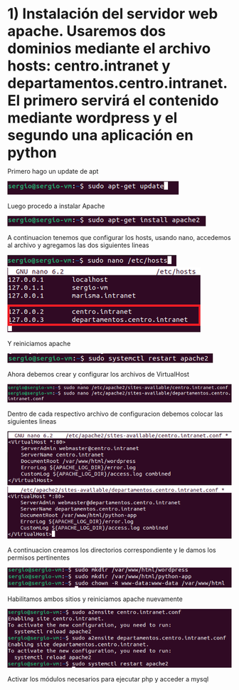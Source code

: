 <font size="6">**1) Instalación del servidor web apache. Usaremos dos dominios mediante el archivo hosts: centro.intranet y departamentos.centro.intranet. El primero servirá el contenido mediante wordpress y el segundo una aplicación en python</font>**</font>


Primero hago un update de apt

![update](1.png)


Luego procedo a instalar Apache

![installapache](2.png)

A continuacion tenemos que configurar los hosts, usando nano, accedemos al archivo y agregamos las dos siguientes lineas

![hosts](3.png)
![hosts2](4.png)

Y reiniciamos apache

![reset](5.png)

Ahora debemos crear y configurar los archivos de VirtualHost

![config](6.png)

Dentro de cada respectivo archivo de configuracion debemos colocar las siguientes lineas

![configCodigo1](7.png)
![configCodigo2](9.png)

A continuacion creamos los directorios correspondiente y le damos los permisos pertinentes

![mkdir](10.png)

Habilitamos ambos sitios y reiniciamos apache nuevamente

![permisos](11.png)

Activar los módulos necesarios para ejecutar php y acceder a mysql

